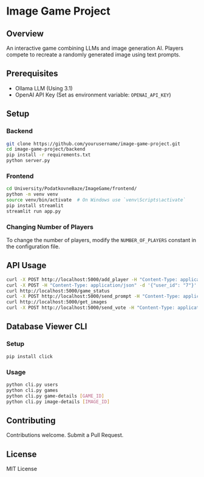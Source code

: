 # Image Game Project

## Overview
An interactive game combining LLMs and image generation AI. Players compete to recreate a randomly generated image using text prompts.

## Prerequisites
- Ollama LLM (Using 3.1)
- OpenAI API Key (Set as environment variable: `OPENAI_API_KEY`)

## Setup

### Backend
```bash
git clone https://github.com/yourusername/image-game-project.git
cd image-game-project/backend
pip install -r requirements.txt
python server.py
```

### Frontend
```bash
cd University/PodatkovneBaze/ImageGame/frontend/
python -m venv venv
source venv/bin/activate  # On Windows use `venv\Scripts\activate`
pip install streamlit
streamlit run app.py
```

### Changing Number of Players
To change the number of players, modify the `NUMBER_OF_PLAYERS` constant in the configuration file.

## API Usage

```bash
curl -X POST http://localhost:5000/add_player -H "Content-Type: application/json" -d '{"player_name": "Alice"}'
curl -X POST -H "Content-Type: application/json" -d '{"user_id": "7"}' http://localhost:5000/add_player
curl http://localhost:5000/game_status
curl -X POST http://localhost:5000/send_prompt -H "Content-Type: application/json" -d '{"player_id": "0", "player_prompt": "A cat riding a bicycle"}'
curl http://localhost:5000/get_images
curl -X POST http://localhost:5000/send_vote -H "Content-Type: application/json" -d '{"player_id": "0", "voted_for_id": "1"}'
```

## Database Viewer CLI

### Setup
```bash
pip install click
```

### Usage
```bash
python cli.py users
python cli.py games
python cli.py game-details [GAME_ID]
python cli.py image-details [IMAGE_ID]
```

## Contributing
Contributions welcome. Submit a Pull Request.

## License
MIT License
